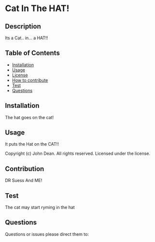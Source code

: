 # Cat In The HAT! 
  ## Description 
  Its a Cat.. in... a HAT!!
  ## Table of Contents
  - [Installation](#Installation)
  - [Usage](#Usage)
  - [License](#License)
  - [How to contribute](#Contribution)
  - [Test](#Test)
  - [Questions](#Questions)
  ## Installation
  The hat goes on the cat!
  ## Usage
  It puts the Hat on the CAT!!
   
   
  Copyright (c) John Dean.  All rights reserved. Licensed under the  license.
  ## Contribution
   DR Suess And ME!
  ## Test
  The cat may start ryming in the hat
  ## Questions

  Questions or issues please direct them to: 
  

